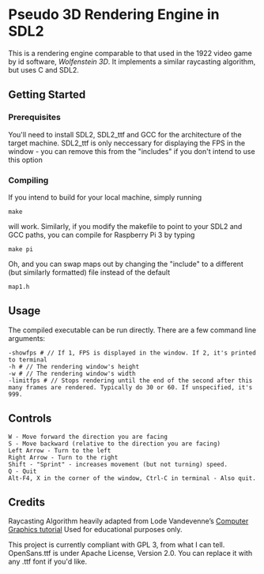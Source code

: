 # Pseudo 3D Rendering Engine in SDL2
This is a rendering engine comparable to that used in the 1922 video game by id software, *Wolfenstein 3D*. It implements a similar raycasting algorithm, but uses C and SDL2.

## Getting Started
### Prerequisites
You'll need to install SDL2, SDL2_ttf and GCC for the architecture of the target machine. SDL2_ttf is only neccessary for displaying the FPS in the window - you can remove this from the "includes" if you don't intend to use this option
### Compiling
If you intend to build for your local machine, simply running 
```
make
```
will work. Similarly, if you modify the makefile to point to your SDL2 and GCC paths, you can compile for Raspberry Pi 3 by typing 
```
make pi
```
Oh, and you can swap maps out by changing the "include" to a different (but similarly formatted) file instead of the default
```
map1.h
```

## Usage
The compiled executable can be run directly. There are a few command line arguments:
```
-showfps # // If 1, FPS is displayed in the window. If 2, it's printed to terminal
-h # // The rendering window's height
-w # // The rendering window's width
-limitfps # // Stops rendering until the end of the second after this many frames are rendered. Typically do 30 or 60. If unspecified, it's 999.
```

## Controls

```
W - Move forward the direction you are facing
S - Move backward (relative to the direction you are facing)
Left Arrow - Turn to the left
Right Arrow - Turn to the right
Shift - "Sprint" - increases movement (but not turning) speed.
Q - Quit
Alt-F4, X in the corner of the window, Ctrl-C in terminal - Also quit.
```

## Credits
Raycasting Algorithm heavily adapted from Lode Vandevenne’s [Computer Graphics tutorial](http://lodev.org/cgtutor/raycasting.html)
Used for educational purposes only.

This project is currently compliant with GPL 3, from what I can tell.
OpenSans.ttf is under Apache License, Version 2.0. You can replace it with any .ttf font if you'd like.
